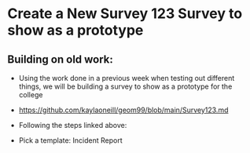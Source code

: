 # Create a New Survey 123 Survey to show as a prototype

## Building on old work:
- Using the work done in a previous week when testing out different things, we will be building a survey to show as a prototype for the college
- https://github.com/kaylaoneill/geom99/blob/main/Survey123.md

- Following the steps linked above:
- Pick a template: Incident Report
